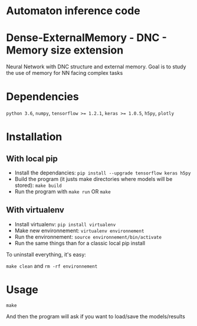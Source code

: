 # Automaton inference code

# Dense-ExternalMemory - DNC - Memory size extension
Neural Network with DNC structure and external memory. Goal is to study the use of memory for NN facing complex tasks

# Dependencies
`python 3.6`, `numpy`, `tensorflow >= 1.2.1`, `keras >= 1.0.5`, `h5py`, `plotly `

# Installation
## With local pip

- Install the dependancies: `pip install --upgrade tensorflow keras h5py`
- Build the program (it justs make directories where models will be stored): `make build`
- Run the program with `make run` OR `make`

## With virtualenv

- Install virtualenv: `pip install virtualenv`
- Make new environnement: `virtualenv environnement`
- Run the environnement: `source environnement/bin/activate`
- Run the same things than for a classic local pip install

To uninstall everything, it's easy: 

`make clean` and `rm -rf environnement`

# Usage
```
make 
```
And then the program will ask if you want to load/save the models/results
